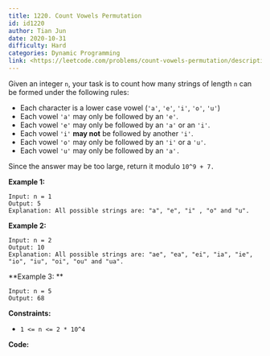 ```yaml
---
title: 1220. Count Vowels Permutation
id: id1220
author: Tian Jun
date: 2020-10-31
difficulty: Hard
categories: Dynamic Programming
link: <https://leetcode.com/problems/count-vowels-permutation/description/>
---
```


Given an integer `n`, your task is to count how many strings of length `n` can
be formed under the following rules:

  * Each character is a lower case vowel (`'a'`, `'e'`, `'i'`, `'o'`, `'u'`)
  * Each vowel `'a'` may only be followed by an `'e'`.
  * Each vowel `'e'` may only be followed by an `'a'` or an `'i'`.
  * Each vowel `'i'` **may not** be followed by another `'i'`.
  * Each vowel `'o'` may only be followed by an `'i'` or a `'u'`.
  * Each vowel `'u'` may only be followed by an `'a'.`

Since the answer may be too large, return it modulo `10^9 + 7.`



**Example 1:**
            
	Input: n = 1    
	Output: 5    
	Explanation: All possible strings are: "a", "e", "i" , "o" and "u".    

**Example 2:**
            
	Input: n = 2    
	Output: 10    
	Explanation: All possible strings are: "ae", "ea", "ei", "ia", "ie", "io", "iu", "oi", "ou" and "ua".    

**Example 3:  **
            
	Input: n = 5    
	Output: 68



**Constraints:**

  * `1 <= n <= 2 * 10^4`


**Code:**
